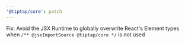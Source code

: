```yaml
---
'@tiptap/core': patch
---
```


Fix: Avoid the JSX Runtime to globally overwrite React's Element types when `/** @jsxImportSource @tiptap/core */` is not used
